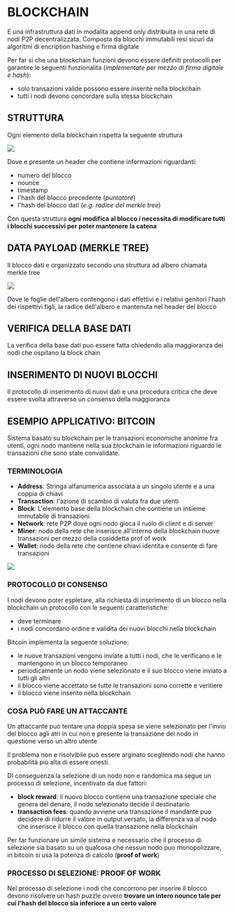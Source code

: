 # BLOCKCHAIN

E una infrastruttura dati in modalita append only distribuita in una rete di nodi P2P decentralizzata.
Composta da blocchi immutabili resi sicuri da algoritmi di encription hashing e firma digitale

Per far si che una blockchain funzioni devono essere definiti protocolli per garantire le seguenti funzionalita (*implementate per mezzo di firma digitale e hash*):

- solo transazioni valide possono essere inserite nella blockchain
- tutti i nodi devono concordare sulla stessa blockchain

## STRUTTURA

Ogni elemento della blockchain rispetta la seguente struttura

![](Pasted%20image%2020240709122716.png)

Dove e presente un header che contiene informazioni riguardanti:

- numero del blocco
- nounce
- timestamp
- l'hash del blocco precedente (*puntatore*)
- l'hash del blocco dati (*e.g. radice del merkle tree*)

Con questa struttura **ogni modifica al blocco $i$ necessita di modificare tutti i blocchi successivi per poter mantenere la catena**

## DATA PAYLOAD (MERKLE TREE)

Il blocco dati e organizzato secondo una struttura ad albero chiamata merkle tree

![](Pasted%20image%2020240709123120.png)

Dove le foglie dell'albero contengono i dati effettivi e i relativi genitori l'hash dei rispettivi figli, la radice dell'albero e mantenuta nel header del blocco

## VERIFICA DELLA BASE DATI

La verifica della base dati puo essere fatta chiedendo alla maggioranza dei nodi che ospitano la block chain

## INSERIMENTO DI NUOVI BLOCCHI

Il protocollo di inserimento di nuovi dati e una procedura critica che deve essere svolta attraverso un consenso della maggioranza

## ESEMPIO APPLICATIVO: BITCOIN 

Sistema basato su blockchain per le transazioni economiche anonime fra utenti, ogni nodo mantiene nella sua blockchain le informazioni riguardo le transazioni che sono state convalidate.

### TERMINOLOGIA

- **Address**: Stringa alfanumerica associata a un singolo utente e a una coppia di chiavi
- **Transaction**: l'azione di scambio di valuta fra due utenti
- **Block**: L'elemento base della blockchain che contiene un insieme immutabile di transazioni
- **Network**: rete P2P dove ogni nodo gioca il ruolo di client e di server
- **Miner**: nodo della rete che inserisce all'interno della blockchain nuove transazioni per mezzo della cosiddetta prof of work
- **Wallet**: nodo della rete che contiene chiavi identita e consente di fare transazioni

![](Pasted%20image%2020240709153830.png)

### PROTOCOLLO DI CONSENSO

I nodi devono poter espletare, alla richiesta di inserimento di un blocco nella blockchain un protocollo con le seguenti caratteristiche:

- deve terminare
- i nodi concordano ordine e validita dei nuovi blocchi nella blockchain

Bitcoin implementa la seguente soluzione:

-  le nuove transazioni vengono inviate a tutti i nodi, che le verificano e le mantengono in un blocco temporaneo
- periodicamente un nodo viene selezionato e il suo blocco viene inviato a tutti gli altri
- il blocco viene accettato se tutte le transazioni sono corrette e veritiere
- il blocco viene inserito nella blockchain

### COSA PUÒ FARE UN ATTACCANTE

Un attaccante può tentare una doppia spesa se viene selezionato per l'invio del blocco agli atri in cui non e presente la transazione del nodo in questione verso un altro utente

Il problema non e risolvibile può essere arginato scegliendo nodi che hanno probabilità più alta di essere onesti.

DI conseguenza la selezione di un nodo non e randomica ma segue un processo di selezione, incentivato da due fattori:

- **block reward**: il nuovo blocco contiene una transazione speciale che genera del denaro, il nodo selezionato decide il destinatario
- **transaction fees**: quando avviene una transazione il mandante puo decidere di ridurre il valore in output versato, la differenza va al nodo che inserisce il blocco con quella transazione nella blockchain

Per far funzionare un simile sistema e necessario che il processo di selezione sia basato su un qualcosa che nessun nodo puo monopolizzare, in bitcoin si usa la potenza di calcolo (**proof of work**)

### PROCESSO DI SELEZIONE: PROOF OF WORK

Nel processo di selezione i nodi che concorrono per inserire il blocco devono risolvere un hash puzzle ovvero **trovare un intero nounce tale per cui l'hash del blocco sia inferiore a un certo valore**